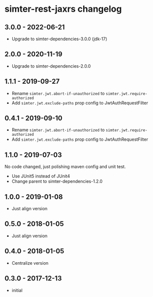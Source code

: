 # simter-rest-jaxrs changelog

## 3.0.0 - 2022-06-21

- Upgrade to simter-dependencies-3.0.0 (jdk-17)

## 2.0.0 - 2020-11-19

- Upgrade to simter-dependencies-2.0.0

## 1.1.1 - 2019-09-27

- Rename `simter.jwt.abort-if-unauthorized` to `simter.jwt.require-authorized`
- Add `simter.jwt.exclude-paths` prop config to JwtAuthRequestFilter

## 0.4.1 - 2019-09-10

- Rename `simter.jwt.abort-if-unauthorized` to `simter.jwt.require-authorized`
- Add `simter.jwt.exclude-paths` prop config to JwtAuthRequestFilter

## 1.1.0 - 2019-07-03

No code changed, just polishing maven config and unit test.

- Use JUnit5 instead of JUnit4
- Change parent to simter-dependencies-1.2.0

## 1.0.0 - 2019-01-08

- Just align version

## 0.5.0 - 2018-01-05

- Just align version

## 0.4.0 - 2018-01-05

- Centralize version

## 0.3.0 - 2017-12-13

- initial